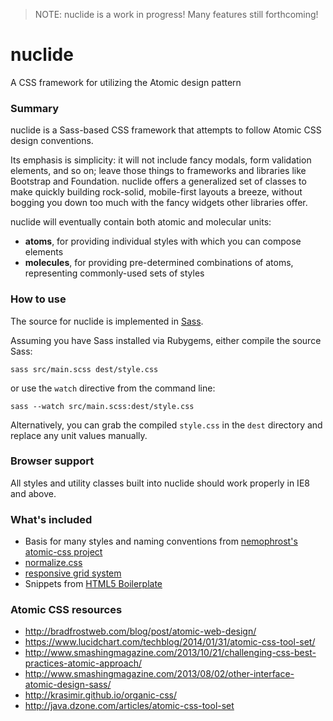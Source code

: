 > NOTE: nuclide is a work in progress! Many features still forthcoming!

# nuclide

A CSS framework for utilizing the Atomic design pattern

### Summary

nuclide is a Sass-based CSS framework that attempts to follow Atomic CSS design
conventions.

Its emphasis is simplicity: it will not include fancy modals, form validation
elements, and so on; leave those things to frameworks and libraries like
Bootstrap and Foundation. nuclide offers a generalized set of classes to make
quickly building rock-solid, mobile-first layouts a breeze, without bogging you
down too much with the fancy widgets other libraries offer.

nuclide will eventually contain both atomic and molecular units:

- **atoms**, for providing individual styles with which you can compose elements
- **molecules**, for providing pre-determined combinations of atoms, representing commonly-used sets of styles

### How to use

The source for nuclide is implemented in [Sass](http://sass-lang.com/).

Assuming you have Sass installed via Rubygems, either compile the source Sass:

```
sass src/main.scss dest/style.css
```

or use the `watch` directive from the command line:

```
sass --watch src/main.scss:dest/style.css
```

Alternatively, you can grab the compiled `style.css` in the `dest` directory and
replace any unit values manually.

### Browser support

All styles and utility classes built into nuclide should work properly in IE8
and above.

### What's included

- Basis for many styles and naming conventions from [nemophrost's atomic-css project](https://github.com/nemophrost/atomic-css)
- [normalize.css](https://github.com/necolas/normalize.css)
- [responsive grid system](http://responsive.gs/)
- Snippets from [HTML5 Boilerplate](http://html5boilerplate.com/)

### Atomic CSS resources

- http://bradfrostweb.com/blog/post/atomic-web-design/
- https://www.lucidchart.com/techblog/2014/01/31/atomic-css-tool-set/
- http://www.smashingmagazine.com/2013/10/21/challenging-css-best-practices-atomic-approach/
- http://www.smashingmagazine.com/2013/08/02/other-interface-atomic-design-sass/
- http://krasimir.github.io/organic-css/
- http://java.dzone.com/articles/atomic-css-tool-set

